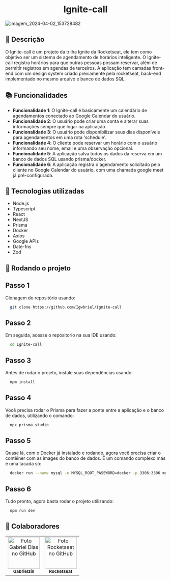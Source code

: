 
<h1 align="center">Ignite-call</h1>

![imagem_2024-04-02_153728482](https://github.com/Igwbriel/Ignite-Call/assets/101999960/7c26d951-13ee-4d9a-ae99-0b83265ccfd1)

## :memo: Descrição
O Ignite-call é um projeto da trilha Ignite da Rocketseat, ele tem como objetivo ser um sistema de agendamento de horários inteligente. O Ignite-call registra horários para que outras pessoas possam reservar, além de permitir registros em agendas de terceiros. A aplicação tem camadas front-end com um design system criado previamente pela rocketseat, back-end implementado no mesmo arquivo e banco de dados SQL. 

## :books: Funcionalidades
* <b>Funcionalidade 1</b>: O Ignite-call é basicamente um calendário de agendamentos conectado ao Google Calendar do usuário.
* <b>Funcionalidade 2</b>: O usuário pode criar uma conta e alterar suas informações sempre que logar na aplicação.
* <b>Funcionalidade 3</b>: O usuário pode disponibilizar seus dias disponíveis para agendamentos em uma rota 'schedule'. 
* <b>Funcionalidade 4</b>: O cliente pode reservar um horário com o usuário informando seu nome, email e uma observação opcional. 
* <b>Funcionalidade 5</b>: A aplicação salva todos os dados da reserva em um banco de dados SQL usando prisma/docker.
* <b>Funcionalidade 6</b>: A aplicação registra o agendamento solicitado pelo cliente no Google Calendar do usuário, com uma chamada google meet já pré-configurada.  


## :wrench: Tecnologias utilizadas
* Node.js
* Typescript
* React
* NextJS
* Prisma
* Docker
* Axios
* Google APIs
* Date-fns
* Zod

## :rocket: Rodando o projeto
## Passo 1

Clonagem do repositório usando:

```bash
  git clone https://github.com/Igwbriel/Ignite-call
```

## Passo 2

Em seguida, acesse o repósitorio na sua IDE usando:

```bash
  cd Ignite-call
```

## Passo 3

Antes de rodar o projeto, instale suas dependências usando:

```bash
  npm install
```

## Passo 4

Você precisa rodar o Prisma para fazer a ponte entre a aplicação e o banco de dados, utilizando o comando:

```bash
  npx prisma studio
```

## Passo 5

Quase lá, com o Docker já instalado e rodando, agora você precisa criar o contêiner com as images do banco de dados. É um comando complexo mas é uma tacada só:

```bash
  docker run --name mysql -e MYSQL_ROOT_PASSWORD=docker -p 3306:3306 mysql:latest
```

## Passo 6

Tudo pronto, agora basta rodar o projeto utilizando:

```bash
  npm run dev
```

## :handshake: Colaboradores
<table>
  <tr>
    <td align="center">
      <a href="http://github.com/Igwbriel">
        <img src="https://avatars.githubusercontent.com/u/101999960?v=4" width="100px;" alt="Foto Gabriel Dias no GitHub"/><br>
        <sub>
          <b>Gabrielzin</b>
        </sub>
      </a>
    </td>
        <td align="center">
      <a href="https://github.com/rocketseat-education">
        <img src="https://avatars.githubusercontent.com/u/69590972?s=200&v=4" width="100px;" alt="Foto Rocketseat no GitHub"/><br>
        <sub>
          <b>Rocketseat</b>
        </sub>
      </a>
    </td>
  </tr>
</table>


